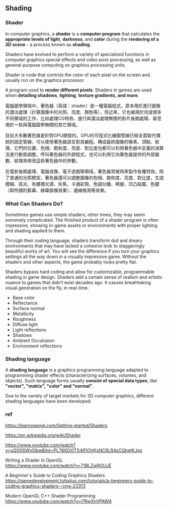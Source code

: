 ## Shading


### Shader
In computer graphics, a **shader** is a **computer program** that calculates the **appropriate levels of light**, **darkness**, and **color** during the **rendering of a 3D scene** - a process known as **shading**.

Shaders have evolved to perform a variety of specialized functions in computer graphics special effects and video post-processing, as well as general-purpose computing on graphics processing units.

Shader is code that controls the color of each pixel on the screen and usually run on the graphics processor.


A program used to **render different pixels**. Shaders in games are used when **detailing shadows**, **lighting**, **texture gradients, and more**.

電腦圖學領域中，著色器（英語：shader）是一種電腦程式，原本用於進行圖像的濃淡處理（計算圖像中的光照、亮度、顏色等），但近來，它也被用於完成很多不同領域的工作，比如處理CG特效、進行與濃淡處理無關的影片後期處理、甚至用於一些與電腦圖學無關的其它領域。

目前大多數著色器是針對GPU開發的。GPU的可程式化繪圖管線已經全面取代傳統的固定管線，可以使用著色器語言對其編程。構成最終圖像的像素、頂點、紋理，它們的位置、色相、飽和度、亮度、對比度也都可以利用著色器中定義的演算法進行動態調整。呼叫著色器的外部程式，也可以利用它向著色器提供的外部變數、紋理來修改這些著色器中的參數。


在電影後期處理、電腦成像、電子遊戲等領域，著色器常被用來製作各種特效。除了普通的光照模型，著色器還可以調整圖像的色相、飽和度、亮度、對比度，生成模糊、高光、有體積光源、失焦、卡通彩現、色調分離、畸變、凹凸貼圖、色鍵（即所謂的藍幕、綠幕摳像效果）、邊緣檢測等效果。




### What Can Shaders Do?
Sometimes games use simple shaders; other times, they may seem extremely complicated. The finished product of a shader program is often impressive, showing in-game assets or environments with proper lighting and shading applied to them.

Through their coding language, shaders transform dull and dreary environments that may have lacked a cohesive look to staggeringly beautiful works of art. You will see the difference if you turn your graphics settings all the way down in a visually impressive game. Without the shaders and other aspects, the game probably looks pretty flat.

Shaders bypass hard coding and allow for customizable, programmable shading in game design. Shaders add a certain sense of realism and artistic nuance to games that didn’t exist decades ago. It causes breathtaking visual generation on the fly, in real-time.

- Base color
- Reflectance
- Surface normal
- Metallicity
- Roughness
- Diffuse light
- Light reflections
- Shadows
- Ambient Occulusion
- Environment reflections




### Shading language
A **shading language** is a graphics programming language adapted to programming shader effects (characterizing surfaces, volumes, and objects). Such language forms usually **consist of special data types**, like **"vector", "matrix", "color" and "normal"**. 

Due to the variety of target markets for 3D computer graphics, different shading languages have been developed.



### ref
https://learnopengl.com/Getting-started/Shaders

https://en.wikipedia.org/wiki/Shader

https://www.youtube.com/watch?v=uQG0SWv5lbw&list=PL78XDi0TS4lFlOVKsNC6LR4sCQhetKJqs

Writing a Shader in OpenGL \
https://www.youtube.com/watch?v=71BLZwRGUJE

A Beginner's Guide to Coding Graphics Shaders \
https://gamedevelopment.tutsplus.com/tutorials/a-beginners-guide-to-coding-graphics-shaders--cms-23313

Modern OpenGL C++ Shader Programming \
https://www.youtube.com/watch?v=l7RwXnVPAW4


